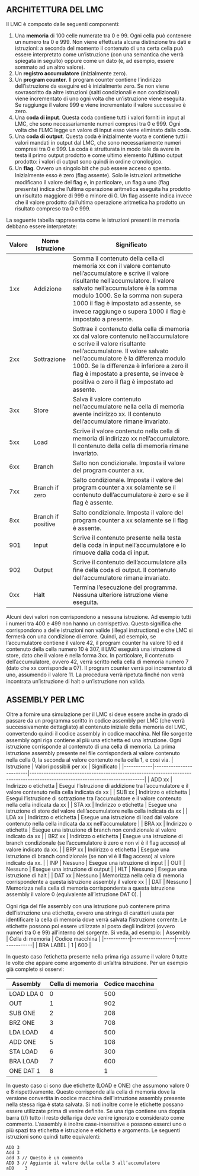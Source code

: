 ﻿## ARCHITETTURA DEL LMC

Il LMC è composto dalle seguenti componenti: 

 1. Una **memoria** di 100 celle numerate tra 0 e 99. Ogni cella può     contenere un numero tra 0 e 999. Non viene effettuata alcuna distinzione tra dati e istruzioni: a seconda del momento il contenuto di una certa cella può essere interpretato come un’istruzione (con una semantica che verrà spiegata in seguito) oppure come un dato (e, ad esempio, essere sommato ad un altro valore).
 2. Un **registro accumulatore** (inizialmente zero).
 3. Un **program counter**. Il program counter contiene l’indirizzo dell’istruzione da eseguire ed è inizialmente zero. Se non viene sovrascritto da altre istruzioni (salti condizionali e non condizionali) viene incrementato di uno ogni volta che un’istruzione  viene eseguita. Se raggiunge il valore 999 e viene incrementato il valore successivo è zero.
 4. Una **coda di input**. Questa coda contiene tutti i valori forniti in input al LMC, che sono necessariamente numeri compresi tra 0 e 999. Ogni volta che l’LMC legge un valore di input esso viene eliminato dalla coda.
 5. Una **coda di output**. Questa coda è inizialmente vuota e contiene tutti i valori mandati in output dal LMC, che sono necessariamente numeri compresi tra 0 e 999. La coda è strutturata in modo tale da avere in testa il primo output prodotto e come ultimo elemento l’ultimo output prodotto: i valori di output sono quindi in ordine cronologico.
 6. Un **ﬂag**. Ovvero un singolo bit che può essere acceso o spento. Inizialmente esso è zero (ﬂag assente). Solo le istruzioni aritmetiche modiﬁcano il valore del ﬂag e, in particolare, un ﬂag a uno (ﬂag presente) indica che l’ultima operazione aritmetica eseguita ha prodotto un risultato maggiore di 999 o minore di 0. Un ﬂag assente indica invece che il valore prodotto dall’ultima operazione aritmetica ha prodotto un risultato compreso tra 0 e 999.

La seguente tabella rappresenta come le istruzioni presenti in memoria debbano essere interpretate: 

| Valore | Nome Istruzione    | Significato                                                                                                                                                                                                                                                                                                                           |
|--------|--------------------|---------------------------------------------------------------------------------------------------------------------------------------------------------------------------------------------------------------------------------------------------------------------------------------------------------------------------------------|
| 1xx    | Addizione          | Somma il contenuto della cella di memoria xx con il valore contenuto nell’accumulatore e scrive il valore risultante nell’accumulatore. Il valore salvato nell’accumulatore è la somma modulo 1000. Se la somma non supera 1000 il ﬂag è impostato ad assente, se invece raggiunge o supera 1000 il ﬂag è impostato a presente.       |
| 2xx    | Sottrazione        | Sottrae il contenuto della cella di memoria xx dal valore contenuto nell’accumulatore e scrive il valore risultante nell’accumulatore. Il valore salvato nell’accumulatore è la differenza modulo 1000. Se la differenza è inferiore a zero il ﬂag è impostato a presente, se invece è positiva o zero il ﬂag è impostato ad assente. |
| 3xx    | Store              | Salva il valore contenuto nell’accumulatore nella cella di memoria avente indirizzo xx. Il contenuto dell’accumulatore rimane invariato.                                                                                                                                                                                              |
| 5xx    | Load               | Scrive il valore contenuto nella cella di memoria di indirizzo xx nell’accumulatore. Il contenuto della cella di memoria rimane invariato.                                                                                                                                                                                            |
| 6xx    | Branch             | Salto non condizionale. Imposta il valore del program counter a xx.                                                                                                                                                                                                                                                                   |
| 7xx    | Branch if zero     | Salto condizionale. Imposta il valore del program counter a xx solamente se il contenuto dell’accumulatore è zero e se il ﬂag è assente.                                                                                                                                                                                              |
| 8xx    | Branch if positive | Salto condizionale. Imposta il valore del program counter a xx solamente se il ﬂag è assente.                                                                                                                                                                                                                                         |
| 901    | Input              | Scrive il contenuto presente nella testa della coda in input nell’accumulatore e lo rimuove dalla coda di input.                                                                                                                                                                                                                      |
| 902    | Output             | Scrive il contenuto dell’accumulatore alla ﬁne della coda di output. Il contenuto dell’accumulatore rimane invariato.                                                                                                                                                                                                                 |
| 0xx    | Halt               | Termina l’esecuzione del programma. Nessuna ulteriore istruzione viene eseguita.                                                                                                                                                                                                                                                      |

Alcuni devi valori non corrispondono a nessuna istruzione. Ad esempio tutti i numeri tra 400 e 499 non hanno un corrispettivo. Questo signiﬁca che corrispondono a delle istruzioni non valide (illegal instructions) e che LMC si fermerà con una condizione di errore. 
Quindi, ad esempio, se l’accumulatore contiene il valore 42, il program counter ha valore 10 ed il contenuto della cella numero 10 è 307, il LMC eseguirà una istruzione di store, dato che il valore è nella forma 3xx. In particolare, il contenuto dell’accumulatore, ovvero 42, verrà scritto nella cella di memoria numero 7 (dato che xx corrisponde a 07). Il program counter verrà poi incrementato di uno, assumendo il valore 11. La procedura verrà ripetuta ﬁnché non verrà incontrata un’istruzione di halt o un’istruzione non valida. 

## ASSEMBLY PER LMC

Oltre a fornire una simulazione per il LMC si deve essere anche in grado di passare da un programma scritto in codice assembly per LMC (che verrà successivamente dettagliato) al contenuto iniziale della memoria del LMC, convertendo quindi il codice assembly in codice macchina. 
Nel ﬁle sorgente assembly ogni riga contiene al più una etichetta ed una istruzione. Ogni istruzione corrisponde al contenuto di una cella di memoria. La prima istruzione assembly presente nel ﬁle corrisponderà al valore contenuto nella cella 0, la seconda al valore contenuto nella cella 1, e così via. 
| Istruzione | Valori possibili per xx | Signiﬁcato                                                                                                                   |
|------------|-------------------------|------------------------------------------------------------------------------------------------------------------------------|
| ADD xx     | Indirizzo o etichetta   | Esegui l’istruzione di addizione tra l’accumulatore e il valore contenuto nella cella indicata da xx                         |
| SUB xx     | Indirizzo o etichetta   | Esegui l’istruzione di sottrazione tra l’accumulatore e il valore contenuto nella cella indicata da xx                       |
| STA xx     | Indirizzo o etichetta   | Esegue una istruzione di store del valore dell’accumulatore nella cella indicata da xx                                       |
| LDA xx     | Indirizzo o etichetta   | Esegue una istruzione di load dal valore contenuto nella cella indicata da xx nell’accumulatore                              |
| BRA xx     | Indirizzo o etichetta   | Esegue una istruzione di branch non condizionale al valore indicato da xx                                                    |
| BRZ xx     | Indirizzo o etichetta   | Esegue una istruzione di branch condizionale (se l’accumulatore è zero e non vi è il ﬂag acceso) al valore indicato da xx.   |
| BRP xx     | Indirizzo o etichetta   | Esegue una istruzione di branch condizionale (se non vi è il ﬂag acceso) al valore indicato da xx.                           |
| INP        | Nessuno                 | Esegue una istruzione di input                                                                                               |
| OUT        | Nessuno                 | Esegue una istruzione di output                                                                                              |
| HLT        | Nessuno                 | Esegue una istruzione di halt                                                                                                |
| DAT xx     | Nessuno                 | Memorizza nella cella di memoria corrispondente a questa istruzione assembly il valore xx                                    |
| DAT        | Nessuno                 | Memorizza nella cella di memoria corrispondente a questa istruzione assembly il valore 0 (equivalente all’istruzione DAT 0). |

Ogni riga del ﬁle assembly con una istruzione può contenere prima dell’istruzione una etichetta, ovvero una stringa di caratteri usata per identiﬁcare la cella di memoria dove verrà salvata l’istruzione corrente. Le etichette possono poi essere utilizzate al posto degli indirizzi (ovvero numeri tra 0 e 99) all’interno del sorgente. Si veda, ad esempio: 
| Assembly  | Cella di memoria | Codice macchina |
|-----------|------------------|-----------------|
| BRA LABEL | 1                | 600             |

In questo caso l’etichetta presente nella prima riga assume il valore 0 tutte le volte che appare come argomento di un’altra istruzione. Per un esempio già completo si osservi: 

| Assembly      | Cella di memoria | Codice macchina |
|---------------|------------------|-----------------|
| LOAD LDA 0    | 0                | 500             |
|      OUT      | 1                | 902             |
|      SUB ONE  | 2                | 208             |
|      BRZ ONE  | 3                | 708             |
|      LDA LOAD | 4                | 500             |
|      ADD ONE  | 5                | 108             |
|      STA LOAD | 6                | 300             |
|      BRA LOAD | 7                | 600             |
| ONE  DAT 1    | 8                | 1               |
In questo caso ci sono due etichette (LOAD e ONE) che assumono valore 0 e 8 rispettivamente. Questo corrisponde alla cella di memoria dove la versione convertita in codice macchina dell’istruzione assembly presente nella stessa riga è stata salvata. Si noti inoltre come le etichette possano essere utilizzate prima di venire deﬁnite. Se una riga contiene una doppia barra (//) tutto il resto della riga deve venire ignorato e considerato come commento. L’assembly è inoltre case-insensitive e possono esserci uno o più spazi tra etichetta e istruzione e etichetta e argomento. 
Le seguenti istruzioni sono quindi tutte equivalenti: 

    ADD 3 
    Add 3 
    add 3 // Questo è un commento 
    ADD 3 // Aggiunte il valore della cella 3 all’accumulatore 
    aDD    3 
